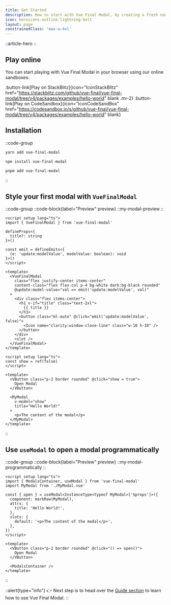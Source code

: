 ```yaml
---
title: Get Started
description: How to start with Vue Final Modal, by creating a fresh new project or adding it to your Vue application.
icon: heroicons-outline:lightning-bolt
layout: page
constrainedClass: 'max-w-4xl'
---
```


::article-hero
::

## Play online

You can start playing with Vue Final Modal in your browser using our online sandboxes:

:button-link[Play on StackBlitz]{icon="IconStackBlitz" href="https://stackblitz.com/github/vue-final/vue-final-modal/tree/v4/packages/examples/hello-world" blank .mr-2}
:button-link[Play on CodeSandbox]{icon="IconCodeSandBox" href="https://codesandbox.io/s/github/vue-final/vue-final-modal/tree/v4/packages/examples/hello-world" blank}

## Installation

::code-group
  ```bash [yarn]
  yarn add vue-final-modal
  ```
  ```bash [npm]
  npm install vue-final-modal
  ```
  ```bash [pnpm]
  pnpm add vue-final-modal
  ```
::

## Style your first modal with `VueFinalModal`

::code-group
  ::code-block{label="Preview" preview}
    ::my-modal-preview
  ::

  ```vue [MyModal.vue]
  <script setup lang="ts">
  import { VueFinalModal } from 'vue-final-modal'

  defineProps<{
    title?: string
  }>()

  const emit = defineEmits<{
    (e: 'update:modelValue', modelValue: boolean): void
  }>()
  </script>

  <template>
    <VueFinalModal
      class="flex justify-center items-center"
      content-class="flex flex-col p-4 bg-white dark:bg-black rounded"
      @update:model-value="val => emit('update:modelValue', val)"
    >
      <div class="flex items-center">
        <h1 v-if="title" class="text-2xl">
          {{ title }}
        </h1>
        <button class="ml-auto" @click="emit('update:modelValue', false)">
          <Icon name="clarity:window-close-line" class="w-10 h-10" />
        </button>
      </div>
      <slot />
    </VueFinalModal>
  </template>
  ```

  ```vue [MyModalPreview.vue]
  <script setup lang="ts">
  const show = ref(false)
  </script>

  <template>
    <VButton class="p-2 border rounded" @click="show = true">
      Open Modal
    </VButton>

    <MyModal
      v-model="show"
      title="Hello World!"
    >
      <p>The content of the modal</p>
    </MyModal>
  </template>
  ```
::

## Use `useModal` to open a modal programmatically


::code-group
  ::code-block{label="Preview" preview}
    ::my-modal-programmatically
  ::

  ```vue [MyModalProgrammatically.vue]
  <script setup lang="ts">
  import { ModalsContainer, useModal } from 'vue-final-modal'
  import MyModal from './MyModal.vue'

  const { open } = useModal<InstanceType<typeof MyModal>['$props']>({
    component: markRaw(MyModal),
    attrs: {
      title: 'Hello World!',
    },
    slots: {
      default: '<p>The content of the modal</p>',
    },
  })
  </script>

  <template>
    <VButton class="p-2 border rounded" @click="() => open()">
      Open Modal
    </VButton>

    <ModalsContainer />
  </template>
  ```
::

::alert{type="info"}
👉 Next step is to head over the [Guide section](/guide/basics/concepts) to learn how to use Vue Final Modal.
::
